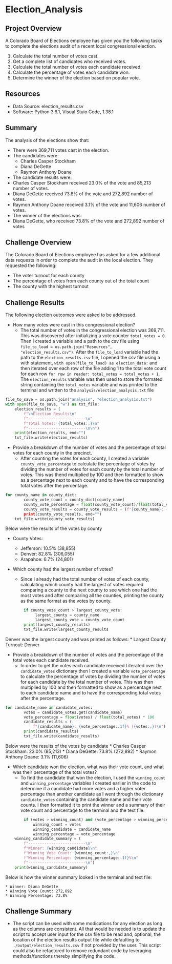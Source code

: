 # Election_Analysis

## Project Overview
A Colorado Board of Elections employee has given you the following tasks to complete the elections audit of a recent local congressional election.

1. Calculate the total number of votes cast.
2. Get a complete list of candidates who received votes.
3. Calculate the total number of votes each candidate received.
4. Calculate the percentage of votes each candidate won.
5. Determine the winner of the election based on popular vote.

## Resources
- Data Source: election_results.csv
- Software: Python 3.6.1, Visual Stuio Code, 1.38.1

## Summary
The analysis of the elections show that:
- There were 369,711 votes cast in the election.
- The candidates were:
  - Charles Casper Stockham
  - Diana DeGette
  - Raymon Anthony Doane
 - The candidate results were:
  - Charles Casper Stockham received 23.0% of the vote and 85,213 number of votes.
  - Diana DeGette received 73.8% of the vote and 272,892 number of votes.
  - Raymon Anthony Doane received 3.1% of the vote and 11,606 number of votes.
 - The winner of the elections was:
  - Diana DeGette, who received 73.8% of the vote and 272,892 number of votes
  
 ## Challenge Overview
The Colorado Board of Elections employee has asked for a few additional data requests in order to complete the audit in the local election. They requested the following:

- The voter turnout for each county
- The percentage of votes from each county out of the total count
- The county with the highest turnout

## Challenge Results
The following election outcomes were asked to be addressed. 

* How many votes were cast in this congressional election?
   * The total number of votes in the congressional election was 369,711. This was discovered after initializing a vote counter `total_votes = 0`. Then I created a variable and a path to the csv file using `file_to_load = os.path.join("Resources", "election_results.csv")`. After the `file_to_load` variable had the path to the `election_results.csv` file, I opened the csv file using a with statement, `with open(file_to_load) as election_data:` and then iterated over each row of the file adding 1 to the total vote count for each row `for row in reader: total_votes = total_votes + 1`. The `election_results` variable was then used to store the formated string containing the `total_votes` variable and was printed to the terminal and written to the `analysis/election_analysis.txt` file
```python
file_to_save = os.path.join("analysis", "election_analysis.txt")
with open(file_to_save, "w") as txt_file:
    election_results = (
        f"\nElection Results\n"
        f"-------------------------\n"
        f"Total Votes: {total_votes:,}\n"
        f"-------------------------\n\n")
    print(election_results, end="")
    txt_file.write(election_results)
```
   
* Provide a breakdown of the number of votes and the percentage of total votes for each county in the precinct.
  * After counting the votes for each county, I created a variable `county_vote_percentage` to calculate the percentage of votes by dividing the number of votes for each county by the total number of votes. This was thend multiplied by 100 and then formatted to show as a percentage next to each county and to have the corresponding total votes after the percentage. 

```python 
for county_name in county_dict:
        county_vote_count = county_dict[county_name]
        county_vote_percentage = float(county_vote_count)/float(total_votes) *100
        county_vote_results = county_vote_results + (f"{county_name}: {county_vote_percentage:.1f}% 
        print(county_vote_results, end="")
    txt_file.write(county_vote_results)
```

Below were the results of the votes by county

  * County Votes:
    * Jefferson: 10.5% (38,855)
    * Denver: 82.8% (306,055)
    * Arapahoe: 6.7% (24,801)

* Which county had the largest number of votes?
  * Since I already had the total number of votes of each county, calculating which county had the largest of votes required comparing a county to the next county to see which one had the most votes and after comparing all the counties, printing the county as the same format as the votes by county. 

```python
        if county_vote_count > largest_county_vote:
             largest_county = county_name
             largest_county_vote = county_vote_count
        print(largest_county_results)
        txt_file.write(largest_county_results
 ```
 
 Denver was the largest county and was printed as follows: 
    * Largest County Turnout: Denver
  
* Provide a breakdown of the number of votes and the percentage of the total votes each candidate received.
  * In order to get the votes each candidate received I iterated over the `candidate_votes` dictionary then I created a variable `vote_percentage` to calculate the percentage of votes by dividing the number of votes for each candidate by the total number of votes. This was then multiplied by 100 and then formatted to show as a percentage next to each candidate name and to have the corresponding total votes after the percentage.

```python
for candidate_name in candidate_votes:
        votes = candidate_votes.get(candidate_name)
        vote_percentage = float(votes) / float(total_votes) * 100
        candidate_results = (
            f"{candidate_name}: {vote_percentage:.1f}% ({votes:,})\n")
        print(candidate_results)
        txt_file.write(candidate_results)
 ```
 
 Below were the results of the votes by candidate
    * Charles Casper Stockham: 23.0% (85,213)
    * Diana DeGette: 73.8% (272,892)
    * Raymon Anthony Doane: 3.1% (11,606)

* Which candidate won the election, what was their vote count, and what was their percentage of the total votes?
  * To find the candidate that won the election, I used the `winning_count` and `winning_percentage` variables I created earlier in the code to determine if a candidate had more votes and a higher voter percentage than another candidate as I went through the dictionary `candidate_votes` containing the candidate name and their vote counts. I then formatted it to print the winner and a summary of their vote count and percentage to the terminal and the text file. 

```python
        if (votes > winning_count) and (vote_percentage > winning_percentage):
            winning_count = votes
            winning_candidate = candidate_name
            winning_percentage = vote_percentage
    winning_candidate_summary = (
        f"-------------------------\n"
        f"Winner: {winning_candidate}\n"
        f"Winning Vote Count: {winning_count:,}\n"
        f"Winning Percentage: {winning_percentage:.1f}%\n"
        f"-------------------------\n")
    print(winning_candidate_summary)
```
 Below is how the winner summary looked in the terminal and text file: 
 
    * Winner: Diana DeGette
    * Winning Vote Count: 272,892
    * Winning Percentage: 73.8%


## Challenge Summary
* The script can be used with some modications for any election as long as the columns are consistent. All that would be needed is to update the script to accept user input for the csv file to be read and, optional, the location of the election results output file while defaulting to `./output/election_results.csv` if not provided by the user. This script could also be refactored to remove redundant code by leveraging methods/functions thereby simplifying the code. 
